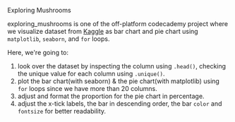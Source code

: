 Exploring Mushrooms

exploring_mushrooms is one of the off-platform codecademy project where we visualize dataset from [Kaggle](https://www.kaggle.com/uciml/mushroom-classification) as bar chart and pie chart using `matplotlib`, `seaborn`, and `for` loops. 

Here, we're going to:
1. look over the dataset by inspecting the column using `.head()`, checking the unique value for each column using `.unique()`.
2. plot the bar chart(with seaborn) & the pie chart(with matplotlib) using `for` loops since we have more than 20 columns.
3. adjust and format the proportion for the pie chart in percentage.
4. adjust the x-tick labels, the bar in descending order, the bar `color` and `fontsize` for better readability.
